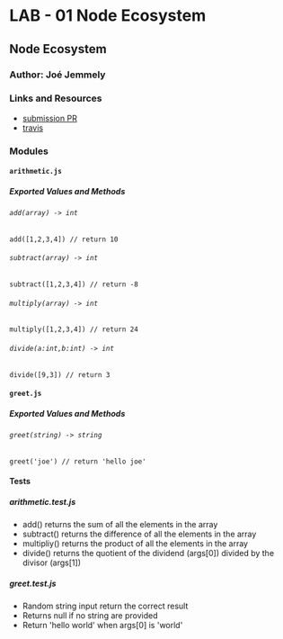 # LAB - 01 Node Ecosystem

## Node Ecosystem

### Author: Joé Jemmely

### Links and Resources

- [submission PR](https://github.com/401-advanced-javascript-joejemmely/lab-01/pull/1)
- [travis](https://travis-ci.com/401-advanced-javascript-joejemmely/lab-01)

### Modules

#### `arithmetic.js`

##### Exported Values and Methods

###### `add(array) -> int`

`add([1,2,3,4]) // return 10`

###### `subtract(array) -> int`

`subtract([1,2,3,4]) // return -8`

###### `multiply(array) -> int`

`multiply([1,2,3,4]) // return 24`

###### `divide(a:int,b:int) -> int`

`divide([9,3]) // return 3`

#### `greet.js`

##### Exported Values and Methods

###### `greet(string) -> string`

`greet('joe') // return 'hello joe'`

#### Tests

##### arithmetic.test.js

- add() returns the sum of all the elements in the array
- subtract() returns the difference of all the elements in the array
- multipliy() returns the product of all the elements in the array
- divide() returns the quotient of the dividend (args[0]) divided by the divisor (args[1])

##### greet.test.js

- Random string input return the correct result
- Returns null if no string are provided
- Return 'hello world' when args[0] is 'world'
